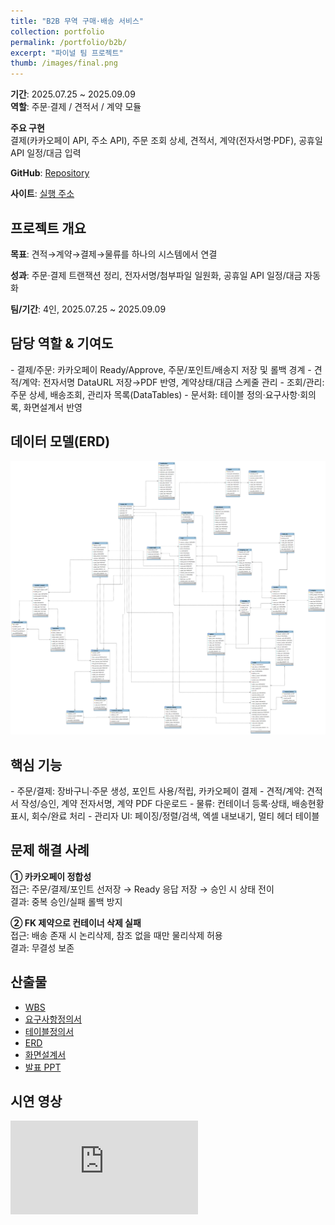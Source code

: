 ```yaml
---
title: "B2B 무역 구매·배송 서비스"
collection: portfolio
permalink: /portfolio/b2b/
excerpt: "파이널 팀 프로젝트"
thumb: /images/final.png
---
```


<section class="proj-meta card">
  <p><strong>기간</strong>: 2025.07.25 ~ 2025.09.09<br>
  <strong>역할</strong>: 주문·결제 / 견적서 / 계약 모듈</p>
  <p><strong>주요 구현</strong><br>
  결제(카카오페이 API, 주소 API), 주문 조회 상세, 견적서, 계약(전자서명·PDF), 공휴일 API 일정/대금 입력</p>
  <p><strong>GitHub</strong>:
    <a href="https://github.com/freestyle-y/final_project_b2b" target="_blank" rel="noopener">Repository</a>
  </p>
  <p><strong>사이트</strong>:
    <a href="http://3.36.133.135:9000/" target="_blank" rel="noopener">실행 주소</a>
  </p>
</section>

## 프로젝트 개요
<div class="card">
  <p><strong>목표</strong>: 견적→계약→결제→물류를 하나의 시스템에서 연결</p>
  <p><strong>성과</strong>: 주문·결제 트랜잭션 정리, 전자서명/첨부파일 일원화, 공휴일 API 일정/대금 자동화</p>
  <p><strong>팀/기간</strong>: 4인, 2025.07.25 ~ 2025.09.09</p>
</div>

## 담당 역할 & 기여도
<div class="card">
- 결제/주문: 카카오페이 Ready/Approve, 주문/포인트/배송지 저장 및 롤백 경계  
- 견적/계약: 전자서명 DataURL 저장→PDF 반영, 계약상태/대금 스케줄 관리  
- 조회/관리: 주문 상세, 배송조회, 관리자 목록(DataTables)  
- 문서화: 테이블 정의·요구사항·회의록, 화면설계서 반영
</div>

## 데이터 모델(ERD)
<div class="card">
  <img src="/assets/docs/b2b/4. ERD_Y조(B2B 무역).png" alt="B2B ERD" loading="lazy">
</div>

## 핵심 기능
<div class="card">
- 주문/결제: 장바구니·주문 생성, 포인트 사용/적립, 카카오페이 결제  
- 견적/계약: 견적서 작성/승인, 계약 전자서명, 계약 PDF 다운로드  
- 물류: 컨테이너 등록·상태, 배송현황 표시, 회수/완료 처리  
- 관리자 UI: 페이징/정렬/검색, 엑셀 내보내기, 멀티 헤더 테이블
</div>

## 문제 해결 사례
<div class="card">
<p><strong>① 카카오페이 정합성</strong><br>
접근: 주문/결제/포인트 선저장 → Ready 응답 저장 → 승인 시 상태 전이<br>
결과: 중복 승인/실패 롤백 방지</p>

<p><strong>② FK 제약으로 컨테이너 삭제 실패</strong><br>
접근: 배송 존재 시 논리삭제, 참조 없을 때만 물리삭제 허용<br>
결과: 무결성 보존</p>
</div>

## 산출물
<div class="card doc-list">
  <ul>
    <li><a href="/assets/docs/b2b/1. WBS_Y조(B2B무역).xlsx">WBS</a></li>
    <li><a href="/assets/docs/b2b/2. 요구사항 정의서_Y조(B2B 무역).xlsx">요구사항정의서</a></li>
    <li><a href="/assets/docs/b2b/3. 테이블 정의서_Y조(B2B 무역).xlsx">테이블정의서</a></li>
    <li><a href="/assets/docs/b2b/4. ERD_Y조(B2B 무역).png" target="_blank">ERD</a></li>
    <li><a href="/assets/docs/b2b/5. 화면설계서_Y조(B2B 무역).pptx">화면설계서</a></li>
    <li><a href="/assets/docs/b2b/7. 발표 PPT_Y조(B2B 무역).pptx">발표 PPT</a></li>
  </ul>
</div>

## 시연 영상
<div class="video card">
  <iframe src="https://www.youtube.com/embed/USnFH2vjaoQ"
    title="B2B 프로젝트 시연영상"
    frameborder="0" allowfullscreen></iframe>
</div>

